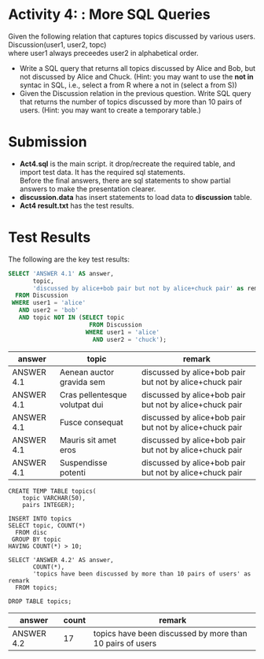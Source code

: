 # Activity 4: : More SQL Queries
Given the following relation that captures topics discussed by various users.
<br>Discussion(user1, user2, topc)
<br>where user1 always preceedes user2 in alphabetical order.
- Write a SQL query that returns all topics discussed by Alice and Bob, but not discussed by Alice and Chuck.  (Hint: you may want to use the **not in** syntac in SQL,
i.e., select a from R where a not in (select a from S))
- Given the Discussion relation in the previous question.  Write SQL query that returns the number of topics discussed by more than 10 pairs of users.
(Hint: you may want to create a temporary table.)
 

# Submission
- **Act4.sql** is the main script.  it drop/recreate the required table, and import test data.  It has the required sql statements.  
Before the final answers, there are sql statements to show partial answers to make the presentation clearer.
- **discussion.data** has insert statements to load data to **discussion** table.
- **Act4 result.txt** has the test results.

# Test Results
The following are the key test results:

```sql
SELECT 'ANSWER 4.1' AS answer,
       topic, 
       'discussed by alice+bob pair but not by alice+chuck pair' as remark
  FROM Discussion
 WHERE user1 = 'alice'
   AND user2 = 'bob'
   AND topic NOT IN (SELECT topic
                       FROM Discussion
                      WHERE user1 = 'alice'
                        AND user2 = 'chuck');
```
|   answer   |             topic              |                         remark
|------------|--------------------------------|---------------------------------------------------------
| ANSWER 4.1 | Aenean auctor gravida sem      | discussed by alice+bob pair but not by alice+chuck pair
| ANSWER 4.1 | Cras pellentesque volutpat dui | discussed by alice+bob pair but not by alice+chuck pair
| ANSWER 4.1 | Fusce consequat                | discussed by alice+bob pair but not by alice+chuck pair
| ANSWER 4.1 | Mauris sit amet eros           | discussed by alice+bob pair but not by alice+chuck pair
| ANSWER 4.1 | Suspendisse potenti            | discussed by alice+bob pair but not by alice+chuck pair

```
CREATE TEMP TABLE topics(
    topic VARCHAR(50),
	pairs INTEGER);

INSERT INTO topics
SELECT topic, COUNT(*)
  FROM disc
 GROUP BY topic
HAVING COUNT(*) > 10;

SELECT 'ANSWER 4.2' AS answer,
       COUNT(*),
       'topics have been discussed by more than 10 pairs of users' as remark
  FROM topics;
  
DROP TABLE topics;
```
|   answer   | count |                          remark
|------------|-------|-----------------------------------------------------------
| ANSWER 4.2 |    17 | topics have been discussed by more than 10 pairs of users

